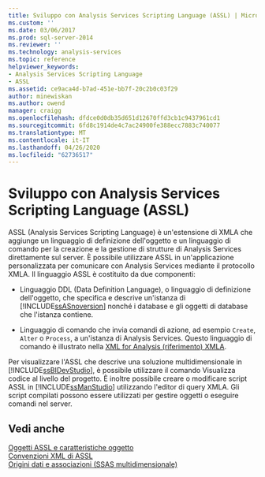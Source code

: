```yaml
---
title: Sviluppo con Analysis Services Scripting Language (ASSL) | Microsoft Docs
ms.custom: ''
ms.date: 03/06/2017
ms.prod: sql-server-2014
ms.reviewer: ''
ms.technology: analysis-services
ms.topic: reference
helpviewer_keywords:
- Analysis Services Scripting Language
- ASSL
ms.assetid: ce9aca4d-b7ad-451e-bb7f-20c2b0c03f29
author: minewiskan
ms.author: owend
manager: craigg
ms.openlocfilehash: dfdce0d0db35d651d12670ffd3cb1c9437961cd1
ms.sourcegitcommit: 6fd8c1914de4c7ac24900fe388ecc7883c740077
ms.translationtype: MT
ms.contentlocale: it-IT
ms.lasthandoff: 04/26/2020
ms.locfileid: "62736517"
---
```

# <a name="developing-with-analysis-services-scripting-language-assl"></a>Sviluppo con Analysis Services Scripting Language (ASSL)
  ASSL (Analysis Services Scripting Language) è un'estensione di XMLA che aggiunge un linguaggio di definizione dell'oggetto e un linguaggio di comando per la creazione e la gestione di strutture di Analysis Services direttamente sul server. È possibile utilizzare ASSL in un'applicazione personalizzata per comunicare con Analysis Services mediante il protocollo XMLA. Il linguaggio ASSL è costituito da due componenti:  
  
-   Linguaggio DDL (Data Definition Language), o linguaggio di definizione dell'oggetto, che specifica e descrive un'istanza di [!INCLUDE[ssASnoversion](../../../includes/ssasnoversion-md.md)] nonché i database e gli oggetti di database che l'istanza contiene.  
  
-   Linguaggio di comando che invia comandi di azione, ad esempio `Create`, `Alter` o `Process`, a un'istanza di Analysis Services. Questo linguaggio di comando è illustrato nella [XML for Analysis &#40;riferimento&#41; XMLA](https://docs.microsoft.com/bi-reference/xmla/xml-for-analysis-xmla-reference).  
  
 Per visualizzare l'ASSL che descrive una soluzione multidimensionale in [!INCLUDE[ssBIDevStudio](../../../includes/ssbidevstudio-md.md)], è possibile utilizzare il comando Visualizza codice al livello del progetto. È inoltre possibile creare o modificare script ASSL in [!INCLUDE[ssManStudio](../../../includes/ssmanstudio-md.md)] utilizzando l'editor di query XMLA. Gli script compilati possono essere utilizzati per gestire oggetti o eseguire comandi nel server.  
  
## <a name="see-also"></a>Vedi anche  
 [Oggetti ASSL e caratteristiche oggetto](assl-objects-and-object-characteristics.md)   
 [Convenzioni XML di ASSL](assl-xml-conventions.md)   
 [Origini dati e associazioni &#40;SSAS multidimensionale&#41;](../data-sources-and-bindings-ssas-multidimensional.md)  
  
  
